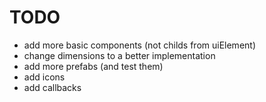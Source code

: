 # TODO

- add more basic components (not childs from uiElement)
- change dimensions to a better implementation
- add more prefabs (and test them)
- add icons
- add callbacks